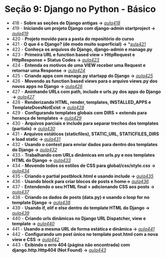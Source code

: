# Seção 9: Django no Python - Básico

- 418 - **Sobre as seções de Django antigas ->** *[aula418](./aula418.md)*
- 419 - **Iniciando um projeto Django com django-admin startproject ->** *[aula419](./ola_django/)*
- 420 - **Projeto movido para a pasta do repositório do curso**
- 421 - **O que é o Django? (de modo muito superficial) ->** *[aula421](https://www.djangoproject.com/)
- 422 - **Conheça os arquivos do Django, django-admin e manage.py**
- 423 - **Primeira URL e function based view + HttpRequest e HttpResponse + Status Codes ->** *[aula423](./ola_django/)*
- 424 - **Entenda os motivos de uma VIEW receber uma Request e retornar uma Response ->** *[aula424](./ola_django/)*
- 425 - **Criando apps com manage.py startapp do Django ->** *[aula425](./ola_django/)*
- 426 - **Movendo as function based views para o arquivo views.py dos novos apps no Django ->** *[aula426](./ola_django/)*
- 427 - **Aninhando URLs com path, include e urls.py dos apps do Django ->** *[aula427](./ola_django/)*
- 428 - **Renderizando HTML, render, templates, INSTALLED_APPS e TemplateDoesNotExist ->** *[aula428](./ola_django/)*
- 429 - **Configurando templates globais com DIRS + extends para herança de templates ->** *[aula429](./ola_django/)*
- 430 - **Arquivos parciais e include para separar trechos dos templates (partials) ->** *[aula430](./ola_django/)*
- 431 - **Arquivos estáticos (staticfiles), STATIC_URL, STATICFILES_DIRS e load static ->** *[aula431](./ola_django/)*
- 432 - **Usando o context para enviar dados para dentro dos templates do Django ->** *[aula432](./ola_django/)*
- 433 - **Trabalhando com URLs dinâmicas em urls.py e nos templates HTML do Django ->** *[aula433](./ola_django/)*
- 434 - **Movendo todos os estilos de CSS para global/css/style.css ->** *[aula434](./ola_django/)*
- 435 - **Criando o partial postblock.html e usando include ->** *[aula435](./ola_django/)*
- 436 - **Usando block para criar blocos de posts e home->** *[aula436](./ola_django/)*
- 437 - **Entendendo o seu HTML final + adicionando CSS aos posts ->** *[aula437](./ola_django/)*
- 438 - **Criando os dados de posts (data.py) e usando o loop for no template Django ->** *[aula438](./ola_django/)*
- 439 - **Usando if, elif e else dentro do template HTML do Django ->** *[aula439](./ola_django/)*
- 440 - **Criando urls dinâmicas no Django URL Dispatcher, view e template ->** *[aula440](./ola_django/)*
- 441 - **Usando a mesma URL de forma estática e dinâmica ->** *[aula441](./ola_django/)*
- 442 - **Configurando um post único no template post.html com a nova view e CSS ->** *[aula442](./ola_django/)*
- 443 - **Exibindo o erro 404 (página não encontrada) com django.http.Http404 (Not Found) ->** *[aula443](./ola_django/)*